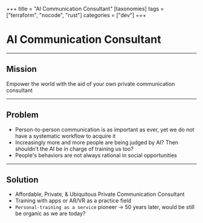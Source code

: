 +++
title = "AI Communication Consultant"
[taxonomies]
tags = ["terraform", "nocode", "rust"]
categories = ["dev"]
+++

# AI Communication Consultant

---

## Mission

Empower the world with the aid of your own private communication consultant

---

## Problem

- Person-to-person communication is as important as ever, yet we do not have a systematic workflow to acquire it
- Increasingly more and more people are being judged by AI? Then shouldn't the AI be in charge of training us too?
- People's behaviors are not always rational in social opportunities

---

## Solution

- Affordable, Private, & Ubiquitous Private Communication Consultant
- Training with apps or AR/VR as a practice field
- `Personal-training as a service` pioneer -> 50 years later, would be still be organic as we are today?
